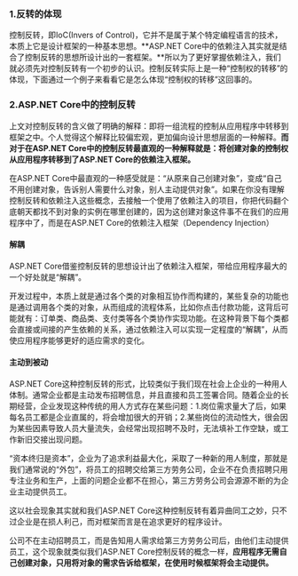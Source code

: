 ### 1.反转的体现

控制反转，即IoC(Invers of Control)，它并不是属于某个特定编程语言的技术，本质上它是设计框架的一种基本思想。**ASP.NET Core中的依赖注入其实就是结合了控制反转的思想所设计出的一套框架。**所以为了更好掌握依赖注入，我们就必须先对控制反转有一个初步的认识。控制反转实际上是一种“控制权的转移”的体现，下面通过一个例子来看看它是怎么体现“控制权的转移”这回事的。
### 2.ASP.NET Core中的控制反转

上文对控制反转的含义做了明确的解释：即将一组流程的控制从应用程序中转移到框架之中。个人觉得这个解释比较偏宏观，更加偏向设计思想层面的一种解释。**而对于在ASP.NET Core中的控制反转最直观的一种解释就是：将创建对象的控制权从应用程序转移到了ASP.NET Core的依赖注入框架。**

在ASP.NET Core中最直观的一种感受就是：“从原来自己创建对象”，变成“自己不用创建对象，告诉别人需要什么对象，别人主动提供对象”。如果在你没有理解控制反转和依赖注入这些概念，去接触一个使用了依赖注入的项目，你把代码翻个底朝天都找不到对象的实例在哪里创建的，因为这创建对象这件事不在我们的应用程序中了，而是在ASP.NET Core的依赖注入框架（Dependency Injection）
#### 解耦

ASP.NET Core借鉴控制反转的思想设计出了依赖注入框架，带给应用程序最大的一个好处就是“解耦”。

开发过程中，本质上就是通过各个类的对象相互协作而构建的，某些复杂的功能也是通过调用各个类的对象，从而组成的流程体系，比如你点击付款功能，这背后可能就有：订单类、商品类、支付类等各个类协作实现功能。在这种背景下每个类都会直接或间接的产生依赖的关系，通过依赖注入可以实现一定程度的“解耦”，从而使应用程序能够更好的适应需求的变化。

#### 主动到被动

ASP.NET Core这种控制反转的形式，比较类似于我们现在社会上企业的一种用人体制。通常企业都是主动发布招聘信息，并且直接和员工签署合同。随着企业的长期经营，企业发现这种传统的用人方式存在某些问题：1.岗位需求量大了后，如果每名员工都是企业直属的，将会增加很大的开销；2.某些岗位的流动性大，很会因为某些因素导致人员大量流失，会经常出现招聘不及时，无法填补工作空缺，或工作新旧交接出现问题。

“资本终归是资本”，企业为了追求利益最大化，采取了一种新的用人制度，那就是我们通常说的“外包”，将员工的招聘交给第三方劳务公司，企业不在负责招聘只用专注业务和生产，上面的问题企业都不在担心，第三方劳务公司会源源不断的为企业主动提供员工。

这以社会现象其实就和我们ASP.NET Core这种控制反转有着异曲同工之妙，只不过企业是在损人利己，而对框架而言是在追求更好的程序设计。

公司不在主动招聘员工，而是告知用人需求给第三方劳务公司后，由他们主动提供员工，这个现象就类似我们ASP.NET Core控制反转的概念一样，**应用程序无需自己创建对象，只用将对象的需求告诉给框架，在使用时候框架将会主动提供。**